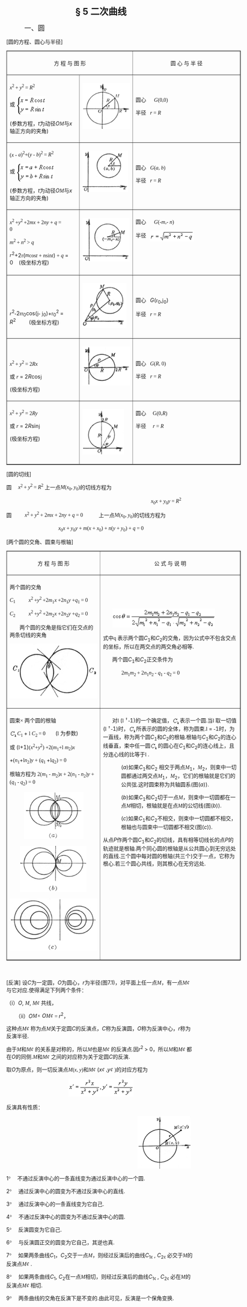 <div class=Section1>
<p align=center style='text-align:center'><b><span lang=EN-US style='font-size:
18.0pt'>§ 5 </span></b><b><span lang=ZH-CN style='font-size:18.0pt;font-family:
宋体_GB2312'>二次曲线</span></b></p>
<p class=MsoNormal style='margin-left:36.0pt'><span lang=ZH-CN
style='font-size:13.5pt;font-family:宋体_GB2312'>一、圆 </span></p>
<p><span lang=EN-US>[</span><span lang=ZH-CN style='font-family:宋体_GB2312'>圆的方程、圆心与半径</span><span
lang=EN-US>]</span></p>
<div align=center>
<table class=MsoNormalTable border=1 cellspacing=1 cellpadding=0 width=624
 style='width:468.0pt'>
 <tr style='height:3.0pt'>
  <td width="54%" colspan=2 valign=top style='width:54.0%;padding:5.25pt 5.25pt 5.25pt 5.25pt;
  height:3.0pt'>
  <p align=center style='text-align:center'><span lang=ZH-CN style='font-family:
  宋体_GB2312'>方</span><span lang=ZH-CN> </span><span lang=ZH-CN
  style='font-family:宋体_GB2312'>程</span><span lang=ZH-CN> </span><span
  lang=ZH-CN style='font-family:宋体_GB2312'>与</span><span lang=ZH-CN> </span><span
  lang=ZH-CN style='font-family:宋体_GB2312'>图</span><span lang=ZH-CN> </span><span
  lang=ZH-CN style='font-family:宋体_GB2312'>形</span><span lang=ZH-CN> </span></p>
  </td>
  <td width="46%" valign=top style='width:46.0%;padding:5.25pt 5.25pt 5.25pt 5.25pt;
  height:3.0pt'>
  <p align=center style='text-align:center'><span lang=ZH-CN style='font-family:
  宋体_GB2312'>圆</span><span lang=ZH-CN> </span><span lang=ZH-CN
  style='font-family:宋体_GB2312'>心</span><span lang=ZH-CN> </span><span
  lang=ZH-CN style='font-family:宋体_GB2312'>与</span><span lang=ZH-CN> </span><span
  lang=ZH-CN style='font-family:宋体_GB2312'>半</span><span lang=ZH-CN> </span><span
  lang=ZH-CN style='font-family:宋体_GB2312'>径</span><span lang=ZH-CN> </span></p>
  </td>
 </tr>
 <tr style='height:109.5pt'>
  <td width="31%" valign=top style='width:31.0%;padding:5.25pt 5.25pt 5.25pt 5.25pt;
  height:109.5pt'>
  <p><i><span lang=EN-US style='font-family:"Times New Roman"'>x</span></i><sup><span
  lang=EN-US style='font-family:"Times New Roman"'>2 </span></sup><span
  lang=EN-US style='font-family:"Times New Roman"'>+ <i>y</i><sup>2 </sup>= <i>R</i><sup>2
  </sup></span></p>
  <p><span lang=ZH-CN style='font-family:宋体_GB2312'>或</span><span lang=ZH-CN> </span><span
  lang=EN-US style='font-family:宋体_GB2312'><img width=78 height=48
  src="res/17e9d95da129bdd93c34fb6cc6aaaa52_5551_files/Image181.gif" align=absmiddle></span></p>
  <p><span lang=EN-US>(</span><span lang=ZH-CN style='font-family:宋体_GB2312'>参数方程，</span><i><span
  lang=EN-US>t</span></i><span lang=ZH-CN style='font-family:宋体_GB2312'>为动径</span><i><span
  lang=EN-US>O</span></i><i><span lang=EN-US style='font-family:"Times New Roman"'>M</span></i><span
  lang=ZH-CN style='font-family:宋体_GB2312'>与</span><i><span lang=EN-US>x</span></i><span
  lang=ZH-CN style='font-family:宋体_GB2312'>轴正方向的夹角</span><span lang=EN-US>)</span></p>
  </td>
  <td width="23%" valign=top style='width:23.0%;padding:5.25pt 5.25pt 5.25pt 5.25pt;
  height:109.5pt'>
  <p><span lang=EN-US style='font-family:宋体_GB2312'><img width=128 height=122
  src="res/17e9d95da129bdd93c34fb6cc6aaaa52_5551_files/Image182.gif"></span></p>
  </td>
  <td width="46%" valign=top style='width:46.0%;padding:5.25pt 5.25pt 5.25pt 5.25pt;
  height:109.5pt'>
  <p><span lang=ZH-CN style='font-family:宋体_GB2312'>　</span></p>
  <p><span lang=ZH-CN style='font-family:宋体_GB2312'>圆心</span><span lang=EN-US
  style='font-family:"Times New Roman"'>&nbsp;&nbsp;&nbsp;&nbsp;&nbsp; </span><span
  lang=EN-US> </span><i><span lang=EN-US style='font-family:"Times New Roman"'>G</span></i><span
  lang=EN-US style='font-family:"Times New Roman"'>(0,0)</span><span
  lang=EN-US> </span></p>
  <p><span lang=ZH-CN style='font-family:宋体_GB2312'>半径</span><span lang=EN-US
  style='font-family:宋体_GB2312'>&nbsp;&nbsp; </span><span lang=EN-US> </span><i><span
  lang=EN-US style='font-family:"Times New Roman"'>r</span></i><span
  lang=EN-US style='font-family:"Times New Roman"'> = <i>R</i></span></p>
  <p><b><span lang=ZH-CN style='font-family:宋体_GB2312'>　 </span></b></p>
  </td>
 </tr>
 <tr style='height:87.75pt'>
  <td width="31%" valign=top style='width:31.0%;padding:5.25pt 5.25pt 5.25pt 5.25pt;
  height:87.75pt'>
  <p><span lang=EN-US style='font-family:"Times New Roman"'>(<i>x</i> -</span><span
  lang=EN-US> </span><i><span lang=EN-US style='font-family:"Times New Roman"'>a</span></i><span
  lang=EN-US style='font-family:"Times New Roman"'>)<sup>2</sup>+(<i>y - b</i>)<sup>2
  </sup>= <i>R</i><sup>2</sup>&nbsp;&nbsp;&nbsp;&nbsp;&nbsp;&nbsp;&nbsp;&nbsp; </span></p>
  <p><span lang=ZH-CN style='font-family:宋体_GB2312'>或</span><span lang=ZH-CN> </span><span
  lang=EN-US style='font-family:宋体_GB2312'><img width=102 height=48
  src="res/17e9d95da129bdd93c34fb6cc6aaaa52_5551_files/Image183.gif" align=absmiddle></span></p>
  <p><span lang=EN-US>(</span><span lang=ZH-CN style='font-family:宋体_GB2312'>参数方程，</span><i><span
  lang=EN-US>t</span></i><span lang=ZH-CN style='font-family:宋体_GB2312'>为动径</span><i><span
  lang=EN-US>O</span></i><i><span lang=EN-US style='font-family:"Times New Roman"'>M</span></i><span
  lang=ZH-CN style='font-family:宋体_GB2312'>与</span><i><span lang=EN-US>x</span></i><span
  lang=ZH-CN style='font-family:宋体_GB2312'>轴正方向的夹角</span><span lang=EN-US>) </span></p>
  </td>
  <td width="23%" valign=top style='width:23.0%;padding:5.25pt 5.25pt 5.25pt 5.25pt;
  height:87.75pt'>
  <p><span lang=EN-US style='font-family:宋体_GB2312'><img width=122 height=110
  src="res/17e9d95da129bdd93c34fb6cc6aaaa52_5551_files/Image184.gif"></span></p>
  </td>
  <td width="46%" valign=top style='width:46.0%;padding:5.25pt 5.25pt 5.25pt 5.25pt;
  height:87.75pt'>
  <p><span lang=ZH-CN style='font-family:宋体_GB2312'>　</span></p>
  <p><span lang=ZH-CN style='font-family:宋体_GB2312'>圆心</span><span lang=ZH-CN> </span><span
  lang=EN-US style='font-family:宋体_GB2312'>&nbsp; </span><i><span lang=EN-US
  style='font-family:"Times New Roman"'>G</span></i><span lang=EN-US
  style='font-family:"Times New Roman"'>(<i>a</i>, <i>b</i>)&nbsp;&nbsp; </span></p>
  <p><span lang=ZH-CN style='font-family:宋体_GB2312'>半径</span><span lang=EN-US
  style='font-family:宋体_GB2312'>&nbsp;&nbsp; </span><span lang=EN-US> </span><i><span
  lang=EN-US style='font-family:"Times New Roman"'>r</span></i><span
  lang=EN-US style='font-family:"Times New Roman"'> = <i>R</i></span></p>
  <p><span lang=ZH-CN style='font-family:宋体_GB2312'>　 </span></p>
  </td>
 </tr>
 <tr style='height:87.75pt'>
  <td width="31%" valign=top style='width:31.0%;padding:5.25pt 5.25pt 5.25pt 5.25pt;
  height:87.75pt'>
  <p><i><span lang=EN-US style='font-family:"Times New Roman"'>x</span></i><sup><span
  lang=EN-US style='font-family:"Times New Roman"'>2 </span></sup><span
  lang=EN-US style='font-family:"Times New Roman"'>+<i>y</i><sup>2 </sup>+2<i>mx</i>
  + 2<i>ny </i>+ <i>q </i>= 0&nbsp;&nbsp;&nbsp;&nbsp;&nbsp;&nbsp;&nbsp;&nbsp;&nbsp;&nbsp;&nbsp;&nbsp;&nbsp; </span></p>
  <p><i><span lang=EN-US style='font-family:"Times New Roman"'>m</span></i><sup><span
  lang=EN-US style='font-family:"Times New Roman"'>2 </span></sup><span
  lang=EN-US style='font-family:"Times New Roman"'>+ <i>n</i><sup>2 </sup>&gt; <i>q</i></span></p>
  <p><i><span lang=EN-US style='font-family:Symbol'>r</span></i><sup><span
  lang=EN-US>2</span></sup><span lang=EN-US>+2</span><span lang=EN-US
  style='font-family:Symbol'>r</span><span lang=EN-US>(</span><i><span
  lang=EN-US style='font-family:"Times New Roman"'>m</span></i><span
  lang=EN-US style='font-family:"Times New Roman"'>cos<i>t </i>+ <i>n</i>sin<i>t</i></span><span
  lang=EN-US>)</span><span lang=EN-US style='font-family:"Times New Roman"'> + <i>q</i></span><span
  lang=EN-US> = 0&nbsp;&nbsp;&nbsp; (</span><span lang=ZH-CN style='font-family:
  宋体_GB2312'>极坐标方程</span><span lang=EN-US>)</span></p>
  </td>
  <td width="23%" valign=top style='width:23.0%;padding:5.25pt 5.25pt 5.25pt 5.25pt;
  height:87.75pt'>
  <p><span lang=EN-US style='font-family:宋体_GB2312'><img width=126 height=116
  src="res/17e9d95da129bdd93c34fb6cc6aaaa52_5551_files/Image185.gif"></span></p>
  </td>
  <td width="46%" valign=top style='width:46.0%;padding:5.25pt 5.25pt 5.25pt 5.25pt;
  height:87.75pt'>
  <p><span lang=ZH-CN style='font-family:宋体_GB2312'>圆心</span><span lang=EN-US
  style='font-family:"Times New Roman"'>&nbsp;&nbsp;&nbsp;&nbsp;&nbsp; </span><span
  lang=EN-US> </span><i><span lang=EN-US style='font-family:"Times New Roman"'>G</span></i><span
  lang=EN-US style='font-family:"Times New Roman"'>(-<i>m</i>,-</span><span
  lang=EN-US> </span><i><span lang=EN-US style='font-family:"Times New Roman"'>n</span></i><span
  lang=EN-US style='font-family:"Times New Roman"'>)</span></p>
  <p><span lang=ZH-CN style='font-family:宋体_GB2312'>半径</span><span lang=EN-US
  style='font-family:宋体_GB2312'>&nbsp;&nbsp; </span><span lang=EN-US> </span><span
  lang=EN-US style='font-family:宋体_GB2312'><img width=116 height=29
  src="res/17e9d95da129bdd93c34fb6cc6aaaa52_5551_files/Image186.gif" align=absmiddle></span></p>
  <p><b><span lang=ZH-CN style='font-family:宋体_GB2312'>　</span></b></p>
  <p><span lang=ZH-CN style='font-family:宋体_GB2312'>　 </span></p>
  </td>
 </tr>
 <tr style='height:84.0pt'>
  <td width="31%" valign=top style='width:31.0%;padding:5.25pt 5.25pt 5.25pt 5.25pt;
  height:84.0pt'>
  <p><i><span lang=ZH-CN style='font-family:宋体_GB2312'>　</span></i></p>
  <p><i><span lang=ZH-CN style='font-family:宋体_GB2312'>　</span></i></p>
  <p><i><span lang=EN-US style='font-family:Symbol'>r</span></i><sup><span
  lang=EN-US>2</span></sup><span lang=EN-US style='font-family:Symbol'>-</span><span
  lang=EN-US>2</span><span lang=EN-US style='font-family:Symbol'>rr</span><sub><span
  lang=EN-US>0</span></sub><span lang=EN-US>cos(</span><span lang=EN-US
  style='font-family:Symbol'>j<i>-</i></span><i><span lang=EN-US> </span></i><span
  lang=EN-US style='font-family:Symbol'>j</span><sub><span lang=EN-US>0</span></sub><span
  lang=EN-US>)+</span><span lang=EN-US style='font-family:Symbol'>r</span><sub><span
  lang=EN-US>0</span></sub><sup><span lang=EN-US>2 </span></sup><span
  lang=EN-US>= <i>R</i><sup>2&nbsp;&nbsp;&nbsp;&nbsp;&nbsp;&nbsp;&nbsp;&nbsp;&nbsp;&nbsp; 
  </sup>(</span><span lang=ZH-CN style='font-family:宋体_GB2312'>极坐标方程</span><span
  lang=EN-US>)</span></p>
  </td>
  <td width="23%" valign=top style='width:23.0%;padding:5.25pt 5.25pt 5.25pt 5.25pt;
  height:84.0pt'>
  <p><span lang=EN-US style='font-family:宋体_GB2312'><img width=118 height=118
  src="res/17e9d95da129bdd93c34fb6cc6aaaa52_5551_files/Image187.gif"></span></p>
  </td>
  <td width="46%" valign=top style='width:46.0%;padding:5.25pt 5.25pt 5.25pt 5.25pt;
  height:84.0pt'>
  <p><b><span lang=ZH-CN style='font-family:宋体_GB2312'>　</span></b></p>
  <p><span lang=ZH-CN style='font-family:宋体_GB2312'>圆心</span><span lang=EN-US
  style='font-family:宋体_GB2312'>&nbsp;&nbsp; </span><span lang=EN-US> <i>G</i>(</span><span
  lang=EN-US style='font-family:Symbol'>r</span><sub><span lang=EN-US>0</span></sub><span
  lang=EN-US>,</span><span lang=EN-US style='font-family:Symbol'>j</span><sub><span
  lang=EN-US>0</span></sub><span lang=EN-US>)</span></p>
  <p><span lang=ZH-CN style='font-family:宋体_GB2312'>半径</span><span lang=EN-US
  style='font-family:宋体_GB2312'>&nbsp;&nbsp; </span><span lang=EN-US> </span><i><span
  lang=EN-US style='font-family:"Times New Roman"'>r</span></i><span
  lang=EN-US style='font-family:"Times New Roman"'> = <i>R</i></span></p>
  <p><span lang=ZH-CN style='font-family:宋体_GB2312'>　 </span></p>
  </td>
 </tr>
 <tr style='height:86.25pt'>
  <td width="31%" valign=top style='width:31.0%;padding:5.25pt 5.25pt 5.25pt 5.25pt;
  height:86.25pt'>
  <p><i><span lang=ZH-CN style='font-family:宋体_GB2312'>　</span></i></p>
  <p><i><span lang=EN-US style='font-family:"Times New Roman"'>x</span></i><sup><span
  lang=EN-US style='font-family:"Times New Roman"'>2 </span></sup><span
  lang=EN-US style='font-family:"Times New Roman"'>+ <i>y</i><sup>2 </sup>= 2<i>Rx</i></span></p>
  <p><span lang=ZH-CN style='font-family:宋体_GB2312'>或</span><i><span
  lang=ZH-CN> </span></i><i><span lang=EN-US style='font-family:Symbol'>r</span><span
  lang=EN-US> </span></i><span lang=EN-US>= 2<i>R</i>cos</span><span
  lang=EN-US style='font-family:Symbol'>j</span><span lang=EN-US> </span></p>
  <p><span lang=EN-US>(</span><span lang=ZH-CN style='font-family:宋体_GB2312'>极坐标方程</span><span
  lang=EN-US>) </span></p>
  </td>
  <td width="23%" valign=top style='width:23.0%;padding:5.25pt 5.25pt 5.25pt 5.25pt;
  height:86.25pt'>
  <p><span lang=EN-US style='font-family:宋体_GB2312'><img width=127 height=103
  src="res/17e9d95da129bdd93c34fb6cc6aaaa52_5551_files/Image188.gif"></span></p>
  </td>
  <td width="46%" valign=top style='width:46.0%;padding:5.25pt 5.25pt 5.25pt 5.25pt;
  height:86.25pt'>
  <p><b><span lang=ZH-CN style='font-family:宋体_GB2312'>　</span></b></p>
  <p><span lang=ZH-CN style='font-family:宋体_GB2312'>圆心</span><span lang=EN-US
  style='font-family:宋体_GB2312'>&nbsp;&nbsp; </span><span lang=EN-US> </span><i><span
  lang=EN-US style='font-family:"Times New Roman"'>G</span></i><span
  lang=EN-US style='font-family:"Times New Roman"'>(<i>R</i>, 0)</span></p>
  <p><span lang=ZH-CN style='font-family:宋体_GB2312'>半径</span><span lang=ZH-CN> </span><span
  lang=EN-US style='font-family:宋体_GB2312'>&nbsp; </span><i><span lang=EN-US
  style='font-family:"Times New Roman"'>r</span></i><span lang=EN-US
  style='font-family:"Times New Roman"'> = <i>R</i></span></p>
  </td>
 </tr>
 <tr style='height:99.75pt'>
  <td width="31%" valign=top style='width:31.0%;padding:5.25pt 5.25pt 5.25pt 5.25pt;
  height:99.75pt'>
  <p><i><span lang=EN-US style='font-family:"Times New Roman"'>x</span></i><sup><span
  lang=EN-US style='font-family:"Times New Roman"'>2 </span></sup><span
  lang=EN-US style='font-family:"Times New Roman"'>+ <i>y</i><sup>2 </sup>= 2<i>Ry</i></span></p>
  <p><span lang=ZH-CN style='font-family:宋体_GB2312'>或</span><i><span
  lang=ZH-CN> </span></i><i><span lang=EN-US style='font-family:Symbol'>r</span><span
  lang=EN-US> </span></i><span lang=EN-US>= 2<i>R</i>sin</span><span
  lang=EN-US style='font-family:Symbol'>j</span><span lang=EN-US> </span></p>
  <p><span lang=EN-US>(</span><span lang=ZH-CN style='font-family:宋体_GB2312'>极坐标方程</span><span
  lang=EN-US>) </span></p>
  </td>
  <td width="23%" valign=top style='width:23.0%;padding:5.25pt 5.25pt 5.25pt 5.25pt;
  height:99.75pt'>
  <p><span lang=EN-US style='font-family:宋体_GB2312'><img width=111 height=121
  src="res/17e9d95da129bdd93c34fb6cc6aaaa52_5551_files/Image189.gif"></span></p>
  </td>
  <td width="46%" valign=top style='width:46.0%;padding:5.25pt 5.25pt 5.25pt 5.25pt;
  height:99.75pt'>
  <p><span lang=ZH-CN style='font-family:宋体_GB2312'>圆心</span><span lang=ZH-CN> </span><span
  lang=EN-US style='font-family:"Times New Roman"'>&nbsp;&nbsp;&nbsp; G(0,<i>R</i>)</span></p>
  <p><span lang=ZH-CN style='font-family:宋体_GB2312'>半径</span><span lang=ZH-CN> </span><span
  lang=EN-US style='font-family:"Times New Roman"'>&nbsp;&nbsp;&nbsp; <i>r</i>
  = <i>R</i></span><span lang=EN-US> </span></p>
  </td>
 </tr>
</table>
</div>
<p><span lang=EN-US>[</span><span lang=ZH-CN style='font-family:宋体_GB2312'>圆的切线</span><span
lang=EN-US>]</span></p>
<p><span lang=ZH-CN style='font-family:宋体_GB2312'>圆</span><span lang=EN-US
style='font-family:宋体_GB2312'>&nbsp;&nbsp;&nbsp;&nbsp; </span><i><span
lang=EN-US style='font-family:"Times New Roman"'>x</span></i><sup><span
lang=EN-US style='font-family:"Times New Roman"'>2 </span></sup><span
lang=EN-US style='font-family:"Times New Roman"'>+ <i>y</i><sup>2 </sup>= <i>R</i><sup>2</sup>
</span><span lang=ZH-CN style='font-family:宋体_GB2312'>上一点</span><i><span
lang=EN-US style='font-family:"Times New Roman"'>M</span></i><span lang=EN-US
style='font-family:"Times New Roman"'>(<i>x</i><sub>0</sub>, <i>y</i><sub>0</sub>)</span><span
lang=ZH-CN style='font-family:宋体_GB2312'>的切线方程为</span><span lang=ZH-CN> </span></p>
<p style='margin-left:252.0pt'><span lang=EN-US style='font-family:"Times New Roman"'>&nbsp;&nbsp;&nbsp;&nbsp;&nbsp;&nbsp;&nbsp;&nbsp;&nbsp;&nbsp;&nbsp;&nbsp;&nbsp; <i>x</i><sub>0</sub><i>x</i>
+ <i>y</i><sub>0</sub><i>y</i> = <i>R</i><sup>2</sup></span></p>
<p><span lang=ZH-CN style='font-family:宋体_GB2312'>圆</span><span lang=EN-US
style='font-family:"Times New Roman"'>&nbsp;&nbsp;&nbsp;&nbsp;&nbsp;&nbsp;&nbsp;&nbsp;&nbsp; </span><i><span
lang=EN-US style='font-family:"Times New Roman"'>x</span></i><sup><span
lang=EN-US style='font-family:"Times New Roman"'>2 </span></sup><span
lang=EN-US style='font-family:"Times New Roman"'>+ <i>y</i><sup>2 </sup>+ 2<i>mx
</i>+ 2<i>ny </i>+ <i>q</i> = 0&nbsp;&nbsp;&nbsp;&nbsp;&nbsp;&nbsp;&nbsp;&nbsp;&nbsp;&nbsp;&nbsp; </span><span
lang=ZH-CN style='font-family:宋体_GB2312'>上一点</span><i><span lang=EN-US
style='font-family:"Times New Roman"'>M</span></i><span lang=EN-US
style='font-family:"Times New Roman"'>(<i>x</i><sub>0</sub>, <i>y</i><sub>0</sub>)</span><span
lang=ZH-CN style='font-family:宋体_GB2312'>的切线方程为</span></p>
<p align=center style='text-align:center'><i><span lang=EN-US style='font-family:
"Times New Roman"'>x</span></i><sub><span lang=EN-US style='font-family:"Times New Roman"'>0</span></sub><i><span
lang=EN-US style='font-family:"Times New Roman"'>x </span></i><span lang=EN-US
style='font-family:"Times New Roman"'>+ <i>y</i><sub>0</sub><i>y</i> + <i>m</i>(<i>x</i>
+ <i>x</i><sub>0</sub>) + <i>n</i>(<i>y </i>+ <i>y</i><sub>0</sub>) + <i>q </i>=
0</span></p>
<p><span lang=EN-US>[</span><span lang=ZH-CN style='font-family:宋体_GB2312'>两个圆的交角、圆束与根轴</span><span
lang=EN-US>]</span></p>
<div align=center>
<table class=MsoNormalTable border=1 cellspacing=1 cellpadding=0 width=624
 style='width:468.0pt'>
 <tr style='height:27.0pt'>
  <td width="40%" valign=top style='width:40.0%;padding:5.25pt 5.25pt 5.25pt 5.25pt;
  height:27.0pt'>
  <p align=center style='text-align:center'><span lang=ZH-CN style='font-family:
  宋体_GB2312'>方</span><span lang=ZH-CN> </span><span lang=ZH-CN
  style='font-family:宋体_GB2312'>程</span><span lang=ZH-CN> </span><span
  lang=ZH-CN style='font-family:宋体_GB2312'>与</span><span lang=ZH-CN> </span><span
  lang=ZH-CN style='font-family:宋体_GB2312'>图</span><span lang=ZH-CN> </span><span
  lang=ZH-CN style='font-family:宋体_GB2312'>形</span><span lang=ZH-CN> </span></p>
  </td>
  <td width="60%" valign=top style='width:60.0%;padding:5.25pt 5.25pt 5.25pt 5.25pt;
  height:27.0pt'>
  <p align=center style='text-align:center'><span lang=ZH-CN style='font-family:
  宋体_GB2312'>公</span><span lang=ZH-CN> </span><span lang=ZH-CN
  style='font-family:宋体_GB2312'>式</span><span lang=ZH-CN> </span><span
  lang=ZH-CN style='font-family:宋体_GB2312'>与</span><span lang=ZH-CN> </span><span
  lang=ZH-CN style='font-family:宋体_GB2312'>说</span><span lang=ZH-CN> </span><span
  lang=ZH-CN style='font-family:宋体_GB2312'>明</span><span lang=ZH-CN> </span></p>
  </td>
 </tr>
 <tr style='height:72.0pt'>
  <td width="40%" valign=top style='width:40.0%;padding:5.25pt 5.25pt 5.25pt 5.25pt;
  height:72.0pt'>
  <p><span lang=ZH-CN style='font-family:宋体_GB2312'>两个圆的交角</span></p>
  <p><i><span lang=EN-US style='font-family:"Times New Roman"'>C</span></i><sub><span
  lang=EN-US style='font-family:"Times New Roman"'>1</span></sub><span
  lang=EN-US style='font-family:"Times New Roman"'>&nbsp;&nbsp;&nbsp;&nbsp;&nbsp;&nbsp;&nbsp;&nbsp;&nbsp; <i>x</i><sup>2
  </sup>+<i>y</i><sup>2 </sup>+2<i>m</i><sub>1</sub><i>x </i>+2<i>n</i><sub>1</sub><i>y
  </i>+<i>q</i><sub>1 </sub>= 0</span></p>
  <p><i><span lang=EN-US style='font-family:"Times New Roman"'>C</span></i><sub><span
  lang=EN-US style='font-family:"Times New Roman"'>2</span></sub><span
  lang=EN-US style='font-family:"Times New Roman"'>&nbsp;&nbsp;&nbsp;&nbsp;&nbsp;&nbsp;&nbsp;&nbsp;&nbsp; <i>x</i><sup>2
  </sup>+<i>y</i><sup>2 </sup>+2<i>m</i><sub>2</sub><i>x </i>+2<i>n</i><sub>2</sub><i>y
  </i>+<i>q</i><sub>2 </sub>= 0</span></p>
  <p><span lang=EN-US>&nbsp;&nbsp;&nbsp;&nbsp;&nbsp;&nbsp; </span><span
  lang=ZH-CN style='font-family:宋体_GB2312'>两个圆的交角是指它们在交点的两条切线的夹角</span></p>
  <p><span lang=EN-US style='font-family:宋体_GB2312'><img width=248 height=146
  src="res/17e9d95da129bdd93c34fb6cc6aaaa52_5551_files/Image190.gif"></span></p>
  </td>
  <td width="60%" valign=top style='width:60.0%;padding:5.25pt 5.25pt 5.25pt 5.25pt;
  height:72.0pt'>
  <p><span lang=ZH-CN style='font-family:宋体_GB2312'>　</span></p>
  <p><span lang=ZH-CN style='font-family:宋体_GB2312'>　</span></p>
  <p><span lang=EN-US style='font-family:宋体_GB2312'>&nbsp;&nbsp;&nbsp;&nbsp;&nbsp;&nbsp; <img
  width=273 height=49 src="res/17e9d95da129bdd93c34fb6cc6aaaa52_5551_files/Image191.gif"></span></p>
  <p><span lang=ZH-CN style='font-family:宋体_GB2312'>式中</span><span lang=EN-US
  style='font-family:Symbol'>q</span><span lang=EN-US style='font-family:宋体_GB2312'>
  </span><span lang=ZH-CN style='font-family:宋体_GB2312'>表示两个圆</span><i><span
  lang=EN-US>C</span></i><sub><span lang=EN-US>1</span></sub><span lang=ZH-CN
  style='font-family:宋体_GB2312'>和</span><i><span lang=EN-US>C</span></i><sub><span
  lang=EN-US>2</span></sub><span lang=ZH-CN style='font-family:宋体_GB2312'>的交角，因为公式中不包含交点的坐标，所以在两交点的两交角必相等</span><span
  lang=EN-US>.</span></p>
  <p><span lang=EN-US style='font-family:宋体_GB2312'>&nbsp;&nbsp;&nbsp;&nbsp;&nbsp;&nbsp; </span><span
  lang=ZH-CN style='font-family:宋体_GB2312'>两个圆</span><i><span lang=EN-US>C</span></i><sub><span
  lang=EN-US>1</span></sub><span lang=ZH-CN style='font-family:宋体_GB2312'>和</span><i><span
  lang=EN-US>C</span></i><sub><span lang=EN-US>2</span></sub><span lang=ZH-CN
  style='font-family:宋体_GB2312'>正交条件为</span></p>
  <p><span lang=EN-US style='font-family:宋体_GB2312'>&nbsp;&nbsp;&nbsp;&nbsp;&nbsp;&nbsp;&nbsp;&nbsp;&nbsp;&nbsp;&nbsp;&nbsp;&nbsp; </span><span
  lang=EN-US style='font-family:"Times New Roman"'>2<i>m</i><sub>1</sub><i>m</i><sub>2
  </sub>+ 2<i>n</i><sub>1</sub><i>n</i><sub>2 </sub>- <i>q</i><sub>1 </sub>- <i>q</i><sub>2
  </sub>= 0</span></p>
  </td>
 </tr>
 <tr style='height:72.0pt'>
  <td width="40%" valign=top style='width:40.0%;padding:5.25pt 5.25pt 5.25pt 5.25pt;
  height:72.0pt'>
  <p><span lang=ZH-CN style='font-family:宋体_GB2312'>圆束</span><span lang=ZH-CN
  style='font-family:宋体_GB2312'>×</span><span lang=ZH-CN style='font-family:
  宋体_GB2312'> 两个圆的根轴</span></p>
  <p><span lang=EN-US><img width=20 height=19
  src="res/17e9d95da129bdd93c34fb6cc6aaaa52_5551_files/Clangda.gif" align=absmiddle></span><i><span
  lang=EN-US style='font-family:"Times New Roman"'>C</span></i><sub><span
  lang=EN-US style='font-family:"Times New Roman"'>1</span><span lang=EN-US> </span></sub><span
  lang=EN-US>+ </span><span lang=EN-US style='font-family:Symbol'>l</span><span
  lang=EN-US> </span><i><span lang=EN-US style='font-family:"Times New Roman"'>C</span></i><sub><span
  lang=EN-US style='font-family:"Times New Roman"'>2 </span></sub><span
  lang=EN-US style='font-family:"Times New Roman"'>= 0</span><span lang=EN-US>&nbsp;&nbsp;&nbsp;&nbsp;&nbsp;&nbsp; (</span><span
  lang=EN-US style='font-family:Symbol'>l</span><span lang=EN-US> </span><span
  lang=ZH-CN style='font-family:宋体_GB2312'>为参数</span><span lang=EN-US>)</span></p>
  <p><span lang=ZH-CN style='font-family:宋体_GB2312'>或</span><span lang=EN-US> (</span><span
  lang=EN-US style='font-family:Symbol'>l</span><span lang=EN-US>+1)</span><span
  lang=EN-US style='font-family:"Times New Roman"'>(<i>x</i><sup>2</sup>+<i>y</i><sup>2</sup>)
  +2(<i>m</i><sub>1</sub>+</span><span lang=EN-US style='font-family:Symbol'>l</span><span
  lang=EN-US> </span><i><span lang=EN-US style='font-family:"Times New Roman"'>m</span></i><sub><span
  lang=EN-US style='font-family:"Times New Roman"'>2</span></sub><span
  lang=EN-US style='font-family:"Times New Roman"'>)<i>x </i></span></p>
  <p><span lang=EN-US>+</span><span lang=EN-US style='font-family:"Times New Roman"'>(<i>n</i><sub>1</sub></span><span
  lang=EN-US>+</span><span lang=EN-US style='font-family:Symbol'>l</span><i><span
  lang=EN-US style='font-family:"Times New Roman"'>n</span></i><sub><span
  lang=EN-US style='font-family:"Times New Roman"'>2</span></sub><span
  lang=EN-US style='font-family:"Times New Roman"'>)<i>y </i>+ (<i>q</i><sub>1 </sub></span><span
  lang=EN-US>+</span><span lang=EN-US style='font-family:Symbol'>l</span><i><span
  lang=EN-US style='font-family:"Times New Roman"'>q</span></i><sub><span
  lang=EN-US style='font-family:"Times New Roman"'>2</span></sub><span
  lang=EN-US style='font-family:"Times New Roman"'>) = 0</span></p>
  <p><span lang=ZH-CN style='font-family:宋体_GB2312'>根轴方程为</span><span
  lang=ZH-CN> </span><span lang=EN-US style='font-family:"Times New Roman"'>2(<i>m</i><sub>1
  </sub>- <i>m</i><sub>2</sub>)<i>x </i>+ 2(<i>n</i><sub>1 </sub>- <i>n</i><sub>2</sub>)<i>y
  </i>+ (<i>q</i><sub>1 </sub>- <i>q</i><sub>2</sub>) = 0</span></p>
  <p align=center style='text-align:center'><span lang=EN-US style='font-family:
  宋体_GB2312'><img width=158 height=126 src="res/17e9d95da129bdd93c34fb6cc6aaaa52_5551_files/Image192.gif"></span></p>
  <p align=center style='text-align:center'><span lang=EN-US style='font-family:
  宋体_GB2312'><img width=177 height=122 src="res/17e9d95da129bdd93c34fb6cc6aaaa52_5551_files/Image193.gif"></span></p>
  <p align=center style='text-align:center'><span lang=EN-US style='font-family:
  宋体_GB2312'><img width=236 height=137 src="res/17e9d95da129bdd93c34fb6cc6aaaa52_5551_files/Image194.gif"></span></p>
  </td>
  <td width="60%" valign=top style='width:60.0%;padding:5.25pt 5.25pt 5.25pt 5.25pt;
  height:72.0pt'>
  <p><span lang=EN-US style='font-family:宋体_GB2312'>&nbsp;&nbsp;&nbsp;&nbsp;&nbsp;&nbsp; </span><span
  lang=ZH-CN style='font-family:宋体_GB2312'>对</span><span lang=EN-US
  style='font-family:Symbol'>l</span><span lang=EN-US style='font-family:宋体_GB2312'>
  </span><span lang=EN-US>(</span><span lang=EN-US style='font-family:Symbol'>l</span><span
  lang=EN-US> </span><i><span lang=ZH-CN>&sup1;</span><span lang=ZH-CN> </span></i><span
  lang=EN-US style='font-family:宋体_GB2312'>-</span><span lang=EN-US>1)</span><span
  lang=ZH-CN style='font-family:宋体_GB2312'>的一个确定值，</span><span lang=EN-US
  style='font-family:宋体_GB2312'><img width=20 height=19
  src="res/17e9d95da129bdd93c34fb6cc6aaaa52_5551_files/Clangda.gif" align=absmiddle></span><span
  lang=ZH-CN style='font-family:宋体_GB2312'>表示一个圆</span><span lang=EN-US>.</span><span
  lang=ZH-CN style='font-family:宋体_GB2312'>当</span><span lang=EN-US
  style='font-family:Symbol'>l</span><span lang=EN-US style='font-family:宋体_GB2312'>
  </span><span lang=ZH-CN style='font-family:宋体_GB2312'>取一切值</span><span
  lang=EN-US>(</span><span lang=EN-US style='font-family:Symbol'>l</span><span
  lang=EN-US> </span><i><span lang=ZH-CN>&sup1;</span><span lang=ZH-CN> </span></i><span
  lang=EN-US style='font-family:宋体_GB2312'>-</span><span lang=EN-US>1)</span><span
  lang=ZH-CN style='font-family:宋体_GB2312'>时，</span><span lang=EN-US
  style='font-family:宋体_GB2312'><img width=20 height=19
  src="res/17e9d95da129bdd93c34fb6cc6aaaa52_5551_files/Clangda.gif" align=absmiddle></span><span
  lang=ZH-CN style='font-family:宋体_GB2312'>所表示的圆的全体，称为圆束</span><span
  lang=EN-US>.</span><span lang=EN-US style='font-family:Symbol'>l</span><span
  lang=EN-US> = </span><span lang=EN-US style='font-family:宋体_GB2312'>-</span><span
  lang=EN-US>1</span><span lang=ZH-CN style='font-family:宋体_GB2312'>时，为一直线，称为两个圆</span><i><span
  lang=EN-US>C</span></i><sub><span lang=EN-US>1</span></sub><span lang=ZH-CN
  style='font-family:宋体_GB2312'>和</span><i><span lang=EN-US>C</span></i><sub><span
  lang=EN-US>2</span></sub><span lang=ZH-CN style='font-family:宋体_GB2312'>的根轴</span><span
  lang=EN-US>.</span><span lang=ZH-CN style='font-family:宋体_GB2312'>根轴与</span><i><span
  lang=EN-US>C</span></i><sub><span lang=EN-US>1</span></sub><span lang=ZH-CN
  style='font-family:宋体_GB2312'>和</span><i><span lang=EN-US>C</span></i><sub><span
  lang=EN-US>2</span></sub><span lang=ZH-CN style='font-family:宋体_GB2312'>的连心线垂直，束中任一圆</span><span
  lang=EN-US><img width=20 height=19 src="res/17e9d95da129bdd93c34fb6cc6aaaa52_5551_files/Clangda.gif"
  align=absmiddle></span><span lang=ZH-CN style='font-family:宋体_GB2312'>的圆心在</span><i><span
  lang=EN-US>C</span></i><sub><span lang=EN-US>1</span></sub><span lang=ZH-CN
  style='font-family:宋体_GB2312'>和</span><i><span lang=EN-US>C</span></i><sub><span
  lang=EN-US>2</span></sub><span lang=ZH-CN style='font-family:宋体_GB2312'>的连心线上，且分连心线的比等于</span><span
  lang=EN-US style='font-family:Symbol'>l</span><span lang=EN-US
  style='font-family:宋体_GB2312'> </span><span lang=EN-US>.</span></p>
  <p style='margin-left:36.0pt'><span lang=EN-US>(<i>a</i>)</span><span
  lang=ZH-CN style='font-family:宋体_GB2312'>如果</span><i><span lang=EN-US>C</span></i><sub><span
  lang=EN-US>1</span></sub><span lang=ZH-CN style='font-family:宋体_GB2312'>和</span><i><span
  lang=EN-US>C</span></i><sub><span lang=EN-US>2</span></sub><span lang=EN-US> </span><span
  lang=ZH-CN style='font-family:宋体_GB2312'>相交于两点</span><i><span lang=EN-US
  style='font-family:"Times New Roman"'>M</span></i><sub><span lang=EN-US>1</span></sub><span
  lang=ZH-CN style='font-family:宋体_GB2312'>，</span><i><span lang=EN-US
  style='font-family:"Times New Roman"'>M</span></i><sub><span lang=EN-US>2</span></sub><span
  lang=ZH-CN style='font-family:宋体_GB2312'>，则束中一切圆都通过两交点</span><i><span
  lang=EN-US style='font-family:"Times New Roman"'>M</span></i><sub><span
  lang=EN-US>1</span></sub><span lang=ZH-CN style='font-family:宋体_GB2312'>，</span><i><span
  lang=EN-US style='font-family:"Times New Roman"'>M</span></i><sub><span
  lang=EN-US>2</span></sub><span lang=ZH-CN style='font-family:宋体_GB2312'>，它们的根轴就是它们的公共弦</span><span
  lang=EN-US>.</span><span lang=ZH-CN style='font-family:宋体_GB2312'>这时圆束称为共轴圆系</span><span
  lang=EN-US>(</span><span lang=ZH-CN style='font-family:宋体_GB2312'>图</span><span
  lang=EN-US>(<i>a</i>)).</span></p>
  <p style='margin-left:36.0pt'><span lang=EN-US>(<i>b</i>)</span><span
  lang=ZH-CN style='font-family:宋体_GB2312'>如果</span><i><span lang=EN-US>C</span></i><sub><span
  lang=EN-US>1</span></sub><span lang=ZH-CN style='font-family:宋体_GB2312'>和</span><i><span
  lang=EN-US>C</span></i><sub><span lang=EN-US>2</span></sub><span lang=ZH-CN
  style='font-family:宋体_GB2312'>切于一点</span><i><span lang=EN-US
  style='font-family:"Times New Roman"'>M</span></i><span lang=ZH-CN
  style='font-family:宋体_GB2312'>，则束中一切圆都在一点</span><i><span lang=EN-US
  style='font-family:"Times New Roman"'>M</span></i><span lang=ZH-CN
  style='font-family:宋体_GB2312'>相切，根轴就是在点</span><i><span lang=EN-US
  style='font-family:"Times New Roman"'>M</span></i><span lang=ZH-CN
  style='font-family:宋体_GB2312'>的公切线</span><span lang=EN-US>(</span><span
  lang=ZH-CN style='font-family:宋体_GB2312'>图</span><span lang=EN-US>(<i>b</i>)).</span></p>
  <p style='margin-left:36.0pt'><span lang=EN-US>(<i>c</i>)</span><span
  lang=ZH-CN style='font-family:宋体_GB2312'>如果</span><i><span lang=EN-US>C</span></i><sub><span
  lang=EN-US>1</span></sub><span lang=ZH-CN style='font-family:宋体_GB2312'>和</span><i><span
  lang=EN-US>C</span></i><sub><span lang=EN-US>2</span></sub><span lang=ZH-CN
  style='font-family:宋体_GB2312'>不相交，则束中一切圆都不相交，根轴也与圆束中一切圆都不相交</span><span
  lang=EN-US>(</span><span lang=ZH-CN style='font-family:宋体_GB2312'>图</span><span
  lang=EN-US>(<i>c</i>)).</span></p>
  <p><span lang=ZH-CN style='font-family:宋体_GB2312'>从点</span><i><span
  lang=EN-US>P</span></i><span lang=ZH-CN style='font-family:宋体_GB2312'>作两个圆</span><i><span
  lang=EN-US>C</span></i><sub><span lang=EN-US>1</span></sub><span lang=ZH-CN
  style='font-family:宋体_GB2312'>和</span><i><span lang=EN-US>C</span></i><sub><span
  lang=EN-US>2</span></sub><span lang=ZH-CN style='font-family:宋体_GB2312'>的切线，具有相等切线长的点</span><i><span
  lang=EN-US>P</span></i><span lang=ZH-CN style='font-family:宋体_GB2312'>的轨迹就是根轴</span><span
  lang=EN-US>.</span><span lang=ZH-CN style='font-family:宋体_GB2312'>两个同心圆的根轴是从公共圆心到无穷远处的直线</span><span
  lang=EN-US>.</span><span lang=ZH-CN style='font-family:宋体_GB2312'>三个圆中每对圆的根轴</span><span
  lang=EN-US>(</span><span lang=ZH-CN style='font-family:宋体_GB2312'>共三个</span><span
  lang=EN-US>)</span><span lang=ZH-CN style='font-family:宋体_GB2312'>交于一点，它称为根心</span><span
  lang=EN-US>.</span><span lang=ZH-CN style='font-family:宋体_GB2312'>若三个圆心共线，则其根心在无穷远处</span><span
  lang=EN-US>.</span></p>
  </td>
 </tr>
</table>
</div>
<p><span lang=ZH-CN style='font-family:宋体_GB2312'>　</span></p>
<p><span lang=EN-US>[</span><span lang=ZH-CN style='font-family:宋体_GB2312'>反演</span><span
lang=EN-US>] </span><span lang=ZH-CN style='font-family:宋体_GB2312'>设</span><i><span
lang=EN-US>C</span></i><span lang=ZH-CN style='font-family:宋体_GB2312'>为一定圆，</span><i><span
lang=EN-US>O</span></i><span lang=ZH-CN style='font-family:宋体_GB2312'>为圆心，</span><i><span
lang=EN-US>r</span></i><span lang=ZH-CN style='font-family:宋体_GB2312'>为半径</span><span
lang=EN-US>(</span><span lang=ZH-CN style='font-family:宋体_GB2312'>图</span><span
lang=EN-US>7.1)</span><span lang=ZH-CN style='font-family:宋体_GB2312'>，对平面上任一点</span><i><span
lang=EN-US style='font-family:"Times New Roman"'>M</span></i><span lang=ZH-CN
style='font-family:宋体_GB2312'>，有一点</span><i><span lang=EN-US style='font-family:
"Times New Roman"'>M</span></i><i><span lang=EN-US style='font-family:Symbol'>&cent;</span><span
lang=EN-US> </span></i><span lang=ZH-CN style='font-family:宋体_GB2312'>与它对应</span><span
lang=EN-US>.</span><span lang=ZH-CN style='font-family:宋体_GB2312'>使得满足下列两个条件：</span></p>
<p><span lang=ZH-CN style='font-family:宋体_GB2312'>（</span><span lang=EN-US>i</span><span
lang=ZH-CN style='font-family:宋体_GB2312'>）</span><i><span lang=EN-US>O</span></i><span
lang=EN-US>, </span><i><span lang=EN-US style='font-family:"Times New Roman"'>M</span></i><span
lang=EN-US>, </span><i><span lang=EN-US style='font-family:"Times New Roman"'>M</span></i><i><span
lang=EN-US style='font-family:Symbol'>&cent;</span><span lang=EN-US> </span></i><span
lang=ZH-CN style='font-family:宋体_GB2312'>共线，</span></p>
<p><span lang=EN-US style='font-family:宋体_GB2312'>&nbsp;&nbsp;&nbsp;&nbsp;&nbsp;&nbsp; </span><span
lang=ZH-CN style='font-family:宋体_GB2312'>（</span><span lang=EN-US>ii</span><span
lang=ZH-CN style='font-family:宋体_GB2312'>）</span><i><span lang=EN-US>O</span></i><i><span
lang=EN-US style='font-family:"Times New Roman"'>M</span></i><i><span
lang=EN-US style='font-family:Symbol'>×</span><span lang=EN-US> O</span></i><i><span
lang=EN-US style='font-family:"Times New Roman"'>M</span></i><i><span
lang=EN-US style='font-family:Symbol'>&cent;</span><span lang=EN-US> </span></i><span
lang=EN-US style='font-family:宋体_GB2312'>= </span><i><span lang=EN-US>r</span></i><sup><span
lang=EN-US>2</span></sup><span lang=ZH-CN style='font-family:宋体_GB2312'>，</span></p>
<p><span lang=ZH-CN style='font-family:宋体_GB2312'>这种点</span><i><span
lang=EN-US style='font-family:"Times New Roman"'>M</span></i><i><span
lang=EN-US style='font-family:Symbol'>&cent;</span><span lang=EN-US> </span></i><span
lang=ZH-CN style='font-family:宋体_GB2312'>称为点</span><i><span lang=EN-US
style='font-family:"Times New Roman"'>M</span></i><span lang=ZH-CN
style='font-family:宋体_GB2312'>关于定圆</span><i><span lang=EN-US>C</span></i><span
lang=ZH-CN style='font-family:宋体_GB2312'>的反演点，</span><i><span lang=EN-US>C</span></i><span
lang=ZH-CN style='font-family:宋体_GB2312'>称为反演圆，</span><i><span lang=EN-US>O</span></i><span
lang=ZH-CN style='font-family:宋体_GB2312'>称为反演中心，</span><i><span lang=EN-US>r</span></i><span
lang=ZH-CN style='font-family:宋体_GB2312'>称为反演半径</span><span lang=EN-US>.</span></p>
<p><span lang=ZH-CN style='font-family:宋体_GB2312'>由于</span><i><span lang=EN-US
style='font-family:"Times New Roman"'>M</span></i><span lang=ZH-CN
style='font-family:宋体_GB2312'>和</span><i><span lang=EN-US style='font-family:
"Times New Roman"'>M</span></i><i><span lang=EN-US style='font-family:Symbol'>&cent;</span><span
lang=EN-US> </span></i><span lang=ZH-CN style='font-family:宋体_GB2312'>的关系是对称的，所以</span><i><span
lang=EN-US style='font-family:"Times New Roman"'>M</span></i><span lang=ZH-CN
style='font-family:宋体_GB2312'>也是</span><i><span lang=EN-US style='font-family:
"Times New Roman"'>M</span></i><i><span lang=EN-US style='font-family:Symbol'>&cent;</span><span
lang=EN-US> </span></i><span lang=ZH-CN style='font-family:宋体_GB2312'>的反演点</span><span
lang=EN-US style='font-family:宋体_GB2312'>.</span><span lang=ZH-CN
style='font-family:宋体_GB2312'>因</span><i><span lang=EN-US>r</span></i><sup><span
lang=EN-US>2 </span></sup><span lang=EN-US>&gt; 0</span><span lang=ZH-CN
style='font-family:宋体_GB2312'>，所以</span><i><span lang=EN-US style='font-family:
"Times New Roman"'>M</span></i><span lang=ZH-CN style='font-family:宋体_GB2312'>和</span><i><span
lang=EN-US style='font-family:"Times New Roman"'>M</span></i><i><span
lang=EN-US style='font-family:Symbol'>&cent;</span><span lang=EN-US> </span></i><span
lang=ZH-CN style='font-family:宋体_GB2312'>都在</span><i><span lang=EN-US>O</span></i><span
lang=ZH-CN style='font-family:宋体_GB2312'>的同侧</span><span lang=EN-US>.</span><i><span
lang=EN-US style='font-family:"Times New Roman"'>M</span></i><span lang=ZH-CN
style='font-family:宋体_GB2312'>和</span><i><span lang=EN-US style='font-family:
"Times New Roman"'>M</span></i><i><span lang=EN-US style='font-family:Symbol'>&cent;</span><span
lang=EN-US> </span></i><span lang=ZH-CN style='font-family:宋体_GB2312'>之间的对应称为关于定圆</span><i><span
lang=EN-US>C</span></i><span lang=ZH-CN style='font-family:宋体_GB2312'>的反演</span><span
lang=EN-US>.</span></p>
<p><span lang=ZH-CN style='font-family:宋体_GB2312'>取</span><i><span lang=EN-US>O</span></i><span
lang=ZH-CN style='font-family:宋体_GB2312'>为原点，则一切反演点</span><i><span lang=EN-US
style='font-family:"Times New Roman"'>M</span></i><span lang=EN-US
style='font-family:"Times New Roman"'>(<i>x</i>, <i>y</i>)</span><span
lang=ZH-CN style='font-family:宋体_GB2312'>和</span><i><span lang=EN-US
style='font-family:"Times New Roman"'>M</span></i><i><span lang=EN-US
style='font-family:Symbol'>&cent;</span><span lang=EN-US> </span></i><span
lang=EN-US>(<i>x</i></span><i><span lang=EN-US style='font-family:Symbol'>&cent;</span><span
lang=EN-US> </span></i><span lang=EN-US style='font-family:宋体_GB2312'>,</span><i><span
lang=EN-US>y</span></i><i><span lang=EN-US style='font-family:Symbol'>&cent;</span><span
lang=EN-US> </span></i><span lang=EN-US style='font-family:宋体_GB2312'>)</span><span
lang=ZH-CN style='font-family:宋体_GB2312'>的对应方程为</span></p>
<p align=center style='text-align:center'><span lang=EN-US style='font-family:
宋体_GB2312'><img width=174 height=48 src="res/17e9d95da129bdd93c34fb6cc6aaaa52_5551_files/Image195.gif"></span></p>
<p><span lang=ZH-CN style='font-family:宋体_GB2312'>反演具有性质：</span></p>
<p><img width=143 height=140 src="res/17e9d95da129bdd93c34fb6cc6aaaa52_5551_files/Image196.gif"
align=right hspace=12><span lang=EN-US>&nbsp;</span></p>
<p><span lang=EN-US>&nbsp;</span></p>
<p><span lang=EN-US>&nbsp;</span></p>
<p><span lang=EN-US>&nbsp;</span></p>
<p><span lang=EN-US>&nbsp;</span></p>
<p><span lang=EN-US>1</span><span lang=EN-US style='font-family:Symbol'>°</span><span
lang=EN-US> </span><span lang=EN-US style='font-family:宋体_GB2312'>&nbsp;&nbsp;&nbsp; </span><span
lang=ZH-CN style='font-family:宋体_GB2312'>不通过反演中心的一条直线变为通过反演中心的一个圆</span><span
lang=EN-US>.</span></p>
<p><span lang=EN-US>2</span><span lang=EN-US style='font-family:Symbol'>°</span><span
lang=EN-US> </span><span lang=EN-US style='font-family:宋体_GB2312'>&nbsp;&nbsp;&nbsp; </span><span
lang=ZH-CN style='font-family:宋体_GB2312'>通过反演中心的圆变为不通过反演中心的直线</span><span
lang=EN-US>.</span></p>
<p><span lang=EN-US>3</span><span lang=EN-US style='font-family:Symbol'>°</span><span
lang=EN-US> </span><span lang=EN-US style='font-family:宋体_GB2312'>&nbsp;&nbsp;&nbsp; </span><span
lang=ZH-CN style='font-family:宋体_GB2312'>通过反演中心的一条直线变为它自己</span><span
lang=EN-US>.</span></p>
<p><span lang=EN-US>4</span><span lang=EN-US style='font-family:Symbol'>°</span><span
lang=EN-US> </span><span lang=EN-US style='font-family:宋体_GB2312'>&nbsp;&nbsp;&nbsp; </span><span
lang=ZH-CN style='font-family:宋体_GB2312'>不通过反演中心的圆变为不通过反演中心的圆</span><span
lang=EN-US>.</span></p>
<p><span lang=EN-US>5</span><span lang=EN-US style='font-family:Symbol'>°</span><span
lang=EN-US> </span><span lang=EN-US style='font-family:宋体_GB2312'>&nbsp;&nbsp;&nbsp; </span><span
lang=ZH-CN style='font-family:宋体_GB2312'>反演圆变为它自己</span><span lang=EN-US>.</span></p>
<p><span lang=EN-US>6</span><span lang=EN-US style='font-family:Symbol'>°</span><span
lang=EN-US> </span><span lang=EN-US style='font-family:宋体_GB2312'>&nbsp;&nbsp;&nbsp; </span><span
lang=ZH-CN style='font-family:宋体_GB2312'>与反演圆正交的圆变为它自己，其逆也真</span><span
lang=EN-US>.</span></p>
<p><span lang=EN-US>7</span><span lang=EN-US style='font-family:Symbol'>°</span><span
lang=EN-US> </span><span lang=EN-US style='font-family:宋体_GB2312'>&nbsp;&nbsp;&nbsp; </span><span
lang=ZH-CN style='font-family:宋体_GB2312'>如果两条曲线</span><i><span lang=EN-US>C</span></i><sub><span
lang=EN-US>1</span></sub><span lang=ZH-CN style='font-family:宋体_GB2312'>，</span><i><span
lang=EN-US>C</span></i><sub><span lang=EN-US>2</span></sub><span lang=ZH-CN
style='font-family:宋体_GB2312'>交于一点</span><i><span lang=EN-US style='font-family:
"Times New Roman"'>M</span></i><span lang=ZH-CN style='font-family:宋体_GB2312'>，则经过反演后的曲线</span><i><span
lang=EN-US>C</span></i><sub><span lang=EN-US>1</span></sub><sub><span
lang=EN-US style='font-family:Symbol'>&cent;</span><span lang=EN-US> </span></sub><span
lang=EN-US>, <i>C</i><sub>2</sub></span><sub><span lang=EN-US style='font-family:
Symbol'>&cent;</span><span lang=EN-US> </span></sub><span lang=ZH-CN
style='font-family:宋体_GB2312'>必交于</span><i><span lang=EN-US style='font-family:
"Times New Roman"'>M</span></i><span lang=ZH-CN style='font-family:宋体_GB2312'>的反演点</span><i><span
lang=EN-US style='font-family:"Times New Roman"'>M</span></i><i><span
lang=EN-US style='font-family:Symbol'>&cent;</span><span lang=EN-US> </span></i><span
lang=EN-US>.</span></p>
<p><span lang=EN-US>8</span><span lang=EN-US style='font-family:Symbol'>°</span><span
lang=EN-US> </span><span lang=EN-US style='font-family:宋体_GB2312'>&nbsp;&nbsp;&nbsp; </span><span
lang=ZH-CN style='font-family:宋体_GB2312'>如果两条曲线</span><i><span lang=EN-US>C</span></i><sub><span
lang=EN-US>1</span></sub><span lang=EN-US>, <i>C</i><sub>2</sub></span><span
lang=ZH-CN style='font-family:宋体_GB2312'>在一点</span><i><span lang=EN-US
style='font-family:"Times New Roman"'>M</span></i><span lang=ZH-CN
style='font-family:宋体_GB2312'>相切，则经过反演后的曲线</span><i><span lang=EN-US>C</span></i><sub><span
lang=EN-US>1</span></sub><sub><span lang=EN-US style='font-family:Symbol'>&cent;</span><span
lang=EN-US> </span></sub><span lang=EN-US>, <i>C</i><sub>2</sub></span><sub><span
lang=EN-US style='font-family:Symbol'>&cent;</span><span lang=EN-US> </span></sub><span
lang=ZH-CN style='font-family:宋体_GB2312'>必在</span><i><span lang=EN-US
style='font-family:"Times New Roman"'>M</span></i><span lang=ZH-CN
style='font-family:宋体_GB2312'>的反演点</span><i><span lang=EN-US style='font-family:
"Times New Roman"'>M</span></i><i><span lang=EN-US style='font-family:Symbol'>&cent;</span><span
lang=EN-US> </span></i><span lang=ZH-CN style='font-family:宋体_GB2312'>相切</span><span
lang=EN-US>.</span></p>
<p><span lang=EN-US>9</span><span lang=EN-US style='font-family:Symbol'>°</span><span
lang=EN-US> </span><span lang=EN-US style='font-family:宋体_GB2312'>&nbsp;&nbsp;&nbsp; </span><span
lang=ZH-CN style='font-family:宋体_GB2312'>两条曲线的交角在反演下是不变的</span><span
lang=EN-US>.</span><span lang=ZH-CN style='font-family:宋体_GB2312'>由此可见，反演是一个保角变换</span><span
lang=EN-US>.</span></p>
<p><span lang=ZH-CN style='font-family:宋体_GB2312'>　</span></p>
</div>